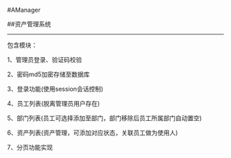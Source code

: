 #AManager

##资产管理系统

***
包含模块：

1、管理员登录、验证码校验

2、密码md5加密存储至数据库

3、登录功能(使用session会话控制)

4、员工列表(脱离管理员用户存在)

5、部门列表(员工可选择添加至部门，部门移除后员工所属部门自动置空)

6、资产列表(资产管理，可添加对应状态，关联员工做为使用人)

7、分页功能实现
